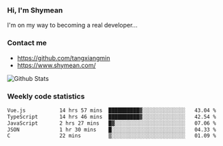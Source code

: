### Hi, I'm Shymean

I'm on my way to becoming a real developer...

### Contact me

- <https://github.com/tangxiangmin>
- <https://www.shymean.com/>

![Github Stats](https://github-readme-stats.vercel.app/api?username=tangxiangmin&show_icons=true&theme=dark)


###  Weekly code statistics

<!--START_SECTION:waka-->

```txt
Vue.js           14 hrs 57 mins  ██████████▓░░░░░░░░░░░░░░   43.04 %
TypeScript       14 hrs 46 mins  ██████████▓░░░░░░░░░░░░░░   42.54 %
JavaScript       2 hrs 27 mins   █▓░░░░░░░░░░░░░░░░░░░░░░░   07.06 %
JSON             1 hr 30 mins    █░░░░░░░░░░░░░░░░░░░░░░░░   04.33 %
C                22 mins         ▒░░░░░░░░░░░░░░░░░░░░░░░░   01.09 %
```

<!--END_SECTION:waka-->
